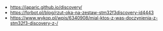 - https://japaric.github.io/discovery/
- https://forbot.pl/blog/rzut-oka-na-zestaw-stm32f3discovery-id4443
- https://www.wykop.pl/wpis/6340908/mial-ktos-z-was-doczynienia-z-stm32f3-discovery-z-/